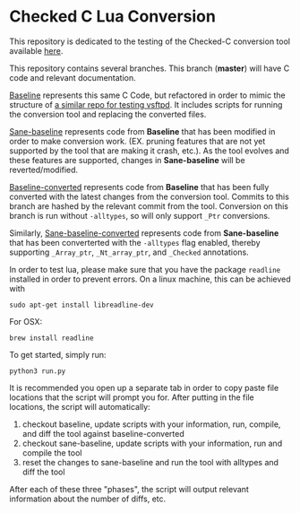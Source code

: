 # Checked C Lua Conversion
This repository is dedicated to the testing of the Checked-C conversion tool available [here](https://github.com/plum-umd/checkedc-clang/tree/BigRefactor). 

This repository contains several branches. This branch (**master**) will have C code and relevant documentation.   

[Baseline](https://github.com/sroy4899/checkedc-lua/tree/baseline) represents this same C Code, but refactored in order to mimic the structure of [a similar repo for testing vsftpd](https://github.com/plum-umd/checkedc-eval-vsftpd/blob/re-port/README.md). It includes scripts for running the conversion tool and replacing the converted files. 

[Sane-baseline](https://github.com/sroy4899/checkedc-lua/tree/sane-baseline) represents code from **Baseline** that has been modified in order to make conversion work. (EX. pruning features that are not yet supported by the tool that are making it crash, etc.). As the tool evolves and these features are supported, changes in **Sane-baseline** will be reverted/modified. 

[Baseline-converted](https://github.com/sroy4899/checkedc-lua/tree/baseline-converted) represents code from **Baseline** that has been fully converted with the latest changes from the conversion tool. Commits to this branch are hashed by the relevant commit from the tool. Conversion on this branch is run without `-alltypes`, so will only support `_Ptr` conversions. 

Similarly, [Sane-baseline-converted](https://github.com/sroy4899/checkedc-lua/tree/sane-baseline-converted) represents code from **Sane-baseline** that has been converterted with the `-alltypes` flag enabled, thereby supporting `_Array_ptr`, `_Nt_array_ptr`, and `_Checked` annotations. 

In order to test lua, please make sure that you have the package `readline` installed in order to prevent errors. On a linux machine, this can be achieved with 
```
sudo apt-get install libreadline-dev
```
For OSX: 
```
brew install readline
```

To get started, simply run:
```
python3 run.py
``` 
It is recommended you open up a separate tab in order to copy paste file locations that the script will prompt you for. After putting in the file locations, the script will automatically: 
1) checkout baseline, update scripts with your information, run, compile, and diff the tool against baseline-converted 
2) checkout sane-baseline, update scripts with your information, run and compile the tool
3) reset the changes to sane-baseline and run the tool with alltypes and diff the tool 

After each of these three "phases", the script will output relevant information about the number of diffs, etc. 
